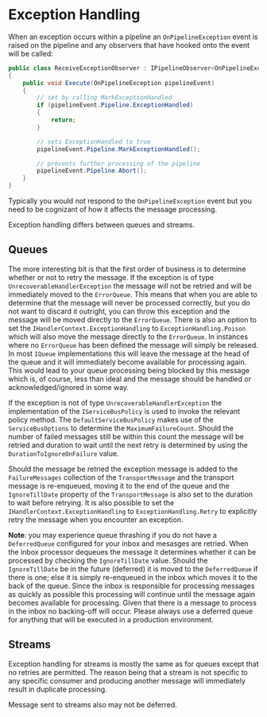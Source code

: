# Exception Handling

When an exception occurs within a pipeline an `OnPipelineException` event is raised on the pipeline and any observers that have hooked onto the event will be called:

``` c#
public class ReceiveExceptionObserver : IPipelineObserver<OnPipelineException>
{
    public void Execute(OnPipelineException pipelineEvent)
    {
        // set by calling MarkExceptionHandled
        if (pipelineEvent.Pipeline.ExceptionHandled) 
        {
            return;
        }

        // sets ExceptionHandled to true
        pipelineEvent.Pipeline.MarkExceptionHandled(); 

        // prevents further processing of the pipeline
        pipelineEvent.Pipeline.Abort(); 
    }
}
```

Typically you would not respond to the `OnPipelineException` event but you need to be cognizant of how it affects the message processing.

Exception handling differs between queues and streams.

## Queues

The more interesting bit is that the first order of business is to determine whether or not to retry the message.  If the exception is of type `UnrecoverableHandlerException` the message will not be retried and will be immediately moved to the `ErrorQueue`.  This means that when you are able to determine that the message will never be processed correctly, but you do not want to discard it outright, you can throw this exception and the message will be moved directly to the `ErrorQueue`.  There is also an option to set the `IHandlerContext.ExceptionHandling` to `ExceptionHandling.Poison` which will also move the message directly to the `ErrorQueue`.  In instances where no `ErrorQueue` has been defined the message will simply be released.  In most `IQueue` implementations this will leave the message at the head of the queue and it will immediately become available for processing again.  This would lead to your queue processing being blocked by this message which is, of course, less than ideal and the message should be handled or acknowledged/ignored in some way.

If the exception is not of type `UnrecoverableHandlerException` the implementation of the `IServiceBusPolicy` is used to invoke the relevant policy method.  The `DefaultServiceBusPolicy` makes use of the `ServiceBusOptions` to determine the `MaximumFailureCount`.  Should the number of failed messages still be within this count the message will be retried and duration to wait until the next retry is determined by using the `DurationToIgnoreOnFailure` value.

Should the message be retried the exception message is added to the `FailureMessages` collection of the `TransportMessage` and the transport message is re-enqueued, moving it to the end of the queue and the `IgnoreTillDate` property of the `TransportMessage` is also set to the duration to wait before retrying.  It is also possible to set the `IHandlerContext.ExceptionHandling` to `ExceptionHandling.Retry` to explicitly retry the message when you encounter an exception.

**Note**: you may experience queue thrashing if you do not have a `DeferredQueue` configured for your inbox and mesasges are retried.  When the inbox processor dequeues the message it determines whether it can be processed by checking the `IgnoreTillDate` value.  Should the  `IgnoreTillDate` be in the future (deferred) it is moved to the `DeferredQueue` if there is one; else it is simply re-enqueued in the inbox which moves it to the back of the queue.  Since the inbox is responsible for processing messages as quickly as possible this processing will continue until the message again becomes available for processing.  Given that there is a message to process in the inbox no backing-off will occur.  Please always use a deferred queue for anything that will be executed in a production environment.

## Streams

Exception handling for streams is mostly the same as for queues except that no retries are permitted.  The reason being that a stream is not specific to any specific consumer and producing another message will immediately result in duplicate processing.

Message sent to streams also may not be deferred.